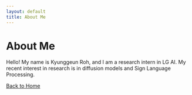 ```yaml
---
layout: default
title: About Me
---
```


# About Me
Hello! My name is Kyunggeun Roh, and I am a research intern in LG AI. My recent interest in research is in diffusion models and Sign Language Processing.

[Back to Home](index.html)
